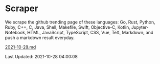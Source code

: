 # Scraper

We scrape the github trending page of these languages: Go, Rust, Python, Ruby, C++, C, Java, Shell, Makefile, Swift, Objective-C, Kotlin, Jupyter-Notebook, HTML, JavaScript, TypeScript, CSS, Vue, TeX, Markdown, and push a markdown result everyday.

[2021-10-28.md](https://github.com/yangwenmai/github-trending-backup/blob/master/2021-10-28.md)

Last Updated: 2021-10-28 04:00:08